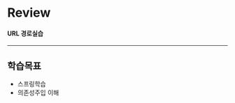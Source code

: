 # Review


#### URL 경로실습

-----------------------------------------------------

## 학습목표
- 스프링학습
- 의존성주입 이해



